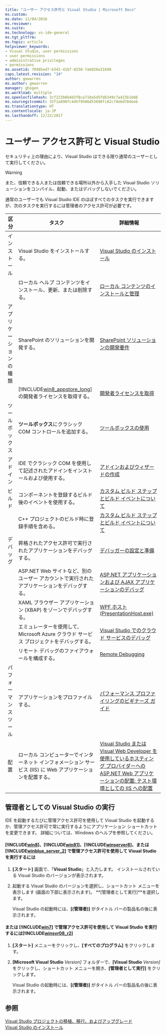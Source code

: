 ```yaml
---
title: "ユーザー アクセス許可と Visual Studio | Microsoft Docs"
ms.custom: 
ms.date: 11/04/2016
ms.reviewer: 
ms.suite: 
ms.technology: vs-ide-general
ms.tgt_pltfrm: 
ms.topic: article
helpviewer_keywords:
- Visual Studio, user permissions
- user permissions
- administrative privileges
- permissions
ms.assetid: 70485ed7-6342-41bf-8250-7a6826e21b98
caps.latest.revision: "14"
author: gewarren
ms.author: gewarren
manager: ghogen
ms.workload: multiple
ms.openlocfilehash: 3cf223b0b4d2f8ca710a5d5fdb349c7a423b1b86
ms.sourcegitcommit: 32f1a690fc445f9586d53698fc82c7debd784eeb
ms.translationtype: HT
ms.contentlocale: ja-JP
ms.lasthandoff: 12/22/2017
---
```

# <a name="user-permissions-and-visual-studio"></a>ユーザー アクセス許可と Visual Studio
セキュリティ上の理由により、Visual Studio はできる限り通常のユーザーとして実行してください。  

> [!WARNING]
>  また、信頼できる人または信頼できる場所以外から入手した Visual Studio ソリューションをコンパイル、起動、またはデバッグしないでください。  

 通常のユーザーでも Visual Studio IDE のほぼすべてのタスクを実行できますが、次のタスクを実行するには管理者のアクセス許可が必要です。  

|区分|タスク|詳細情報|  
|----------|----------|--------------------------|  
|インストール|Visual Studio をインストールする。|[Visual Studio のインストール](../install/install-visual-studio.md)|  
||ローカル ヘルプ コンテンツをインストール、更新、または削除する。|[ローカル コンテンツのインストールと管理](../ide/install-and-manage-local-content.md)|  
|アプリケーションの種類|SharePoint のソリューションを開発する。|[SharePoint ソリューションの開発要件](/office-dev/office-dev/requirements-for-developing-sharepoint-solutions)|  
||[!INCLUDE[win8_appstore_long](../debugger/includes/win8_appstore_long_md.md)] の開発者ライセンスを取得する。|[開発者ライセンスを取得](http://go.microsoft.com/fwlink/?LinkID=241313)|  
|ツールボックス|**ツールボックス**にクラシック COM コントロールを追加する。|[ツールボックスの使用](../ide/using-the-toolbox.md)|  
|アドイン|IDE でクラシック COM を使用して記述されたアドインをインストールおよび使用する。|[アドインおよびウィザードの作成](http://msdn.microsoft.com/Library/c5a47c21-6668-4de3-898d-afa969317e73)|  
|ビルド|コンポーネントを登録するビルド後のイベントを使用する。|[カスタム ビルド ステップとビルド イベントについて](/cpp/ide/understanding-custom-build-steps-and-build-events)|  
||C++ プロジェクトのビルド時に登録手順を含める。|[カスタム ビルド ステップとビルド イベントについて](/cpp/ide/understanding-custom-build-steps-and-build-events)|  
|デバッグ|昇格されたアクセス許可で実行されたアプリケーションをデバッグする。|[デバッガーの設定と準備](../debugger/debugger-settings-and-preparation.md)|  
||ASP.NET Web サイトなど、別のユーザー アカウントで実行されたアプリケーションをデバッグする。|[ASP.NET アプリケーションおよび AJAX アプリケーションのデバッグ](../debugger/debugging-aspnet-and-ajax-applications.md)|  
||XAML ブラウザー アプリケーション (XBAP) をゾーンでデバッグする。|[WPF ホスト (PresentationHost.exe)](/dotnet/framework/wpf/app-development/wpf-host-presentationhost-exe)|  
||エミュレーターを使用して、Microsoft Azure クラウド サービス プロジェクトをデバッグする。|[Visual Studio でのクラウド サービスのデバッグ](http://go.microsoft.com/fwlink/?LinkId=266725)|  
||リモート デバッグのファイアウォールを構成する。|[Remote Debugging](../debugger/remote-debugging.md)|  
|パフォーマンス ツール|アプリケーションをプロファイルする。|[パフォーマンス プロファイリングのビギナーズ ガイド](../profiling/beginners-guide-to-performance-profiling.md)|  
|配置|ローカル コンピューターでインターネット インフォメーション サービス (IIS) に Web アプリケーションを配置する。|[Visual Studio または Visual Web Developer を使用しているホスティング プロバイダーへの ASP.NET Web アプリケーションの配置: テスト環境としての IIS への配置](http://go.microsoft.com/fwlink/?LinkId=266478)|

## <a name="running-visual-studio-as-an-administrator"></a>管理者としての Visual Studio の実行  
 IDE を起動するたびに管理アクセス許可を使用して Visual Studio を起動するか、管理アクセス許可で常に実行するようにアプリケーション ショートカットを変更できます。 詳細については、Windows のヘルプを参照してください。  

#### <a name="to-run-visual-studio-with-administrative-permissions-on-includewin8debuggerincludeswin8mdmd-includewin81debuggerincludeswin81mdmd-includewinserver8debuggerincludeswinserver8mdmd-or-includewinblueserver2ideincludeswinblueserver2mdmd"></a>[!INCLUDE[win8](../debugger/includes/win8_md.md)]、[!INCLUDE[win81](../debugger/includes/win81_md.md)]、[!INCLUDE[winserver8](../debugger/includes/winserver8_md.md)]、または [!INCLUDE[winblue_server_2](../ide/includes/winblue_server_2_md.md)] で管理アクセス許可を使用して Visual Studio を実行するには  

1.  **[スタート]** 画面で、「**Visual Studio**」と入力します。 インストールされている Visual Studio のバージョンが表示されます。  

2.  起動する Visual Studio のバージョンを選択し、ショートカット メニューを表示します (画面の下部に表示されます)。 **[管理者として実行]**を選択します。  

     Visual Studio の起動時には、**[(管理者)]** がタイトル バーの製品名の後に表示されます。  

#### <a name="to-run-visual-studio-with-administrative-permissions-on-includewin7debuggerincludeswin7mdmd-or-includewinsvr08r2debuggerincludeswinsvr08r2mdmd"></a>または [!INCLUDE[win7](../debugger/includes/win7_md.md)] で管理アクセス許可を使用して Visual Studio を実行するには[!INCLUDE[winsvr08_r2](../debugger/includes/winsvr08_r2_md.md)]  

1.  **[スタート]** メニューをクリックし、**[すべてのプログラム]** をクリックします。  

2.  **[Microsoft Visual Studio** *Version]* フォルダーで、**[Visual Studio** *Version]* をクリックし、ショートカット メニューを開き、**[管理者として実行]** をクリックします。  

     Visual Studio の起動時には、**[(管理者)]** がタイトル バーの製品名の後に表示されます。  

## <a name="see-also"></a>参照  
 [Visual Studio プロジェクトの移植、移行、およびアップグレード](../porting/port-migrate-and-upgrade-visual-studio-projects.md)   
 [Visual Studio のインストール](../install/install-visual-studio.md)
